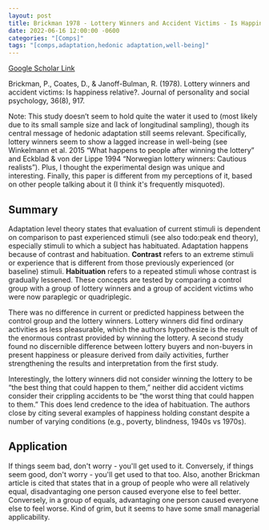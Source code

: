 ```yaml
---
layout: post
title: Brickman 1978 - Lottery Winners and Accident Victims - Is Happiness Relative?
date: 2022-06-16 12:00:00 -0600
categories: "[Comps]"
tags: "[comps,adaptation,hedonic adaptation,well-being]"
---
```

[Google Scholar Link](https://scholar.google.com/scholar?hl=en&as_sdt=0%2C45&q=Lottery+Winners+and+Accident+Victims%3A+Is+Happiness+Relative&btnG=)

Brickman, P., Coates, D., & Janoff-Bulman, R. (1978). Lottery winners and accident victims: Is happiness relative?. Journal of personality and social psychology, 36(8), 917.

Note:  This study doesn’t seem to hold quite the water it used to (most likely due to its small sample size and lack of longitudinal sampling), though its central message of hedonic adaptation still seems relevant.  Specifically, lottery winners seem to show a lagged increase in well-being (see Winkelmann et al. 2015 “What happens to people after winning the lottery” and Eckblad & von der Lippe 1994 “Norwegian lottery winners: Cautious realists”).  Plus, I thought the experimental design was unique and interesting.  Finally, this paper is different from my perceptions of it, based on other people talking about it (I think it's frequently misquoted).

## Summary
Adaptation level theory states that evaluation of current stimuli is dependent on comparison to past experienced stimuli (see also todo:peak end theory), especially stimuli to which a subject has habituated.  Adaptation happens because of contrast and habituation.  **Contrast**  refers to an extreme stimuli or experience that is different from those previously experienced (or baseline) stimuli.  **Habituation** refers to a repeated stimuli whose contrast is gradually lessened.  These concepts are tested by comparing a control group with a group of lottery winners and a group of accident victims who were now paraplegic or quadriplegic.

There was no difference in current or predicted happiness between the control group and the lottery winners.  Lottery winners did find ordinary activities as less pleasurable, which the authors hypothesize is the result of the enormous contrast provided by winning the lottery.  A second study found no discernible difference  between lottery buyers and non-buyers in present happiness or pleasure derived from daily activities, further strengthening the results and interpretation from the first study.  

Interestingly, the lottery winners did not consider winning the lottery to be “the best thing that could happen to them,” neither did accident victims consider their crippling accidents to be “the worst thing that could happen to them.”  This does lend credence to the idea of habituation.  The authors close by citing several examples of happiness holding constant despite a number of varying conditions (e.g., poverty, blindness, 1940s vs 1970s).

## Application
If things seem bad, don't worry - you'll get used to it.  Conversely, if things seem good, don't worry - you'll get used to that too.  Also, another Brickman article is cited that states that in a group of people who were all relatively equal, disadvantaging one person caused everyone else to feel better.  Conversely, in a group of equals, advantaging one person caused everyone else to feel worse.  Kind of grim, but it seems to have some small managerial applicability.